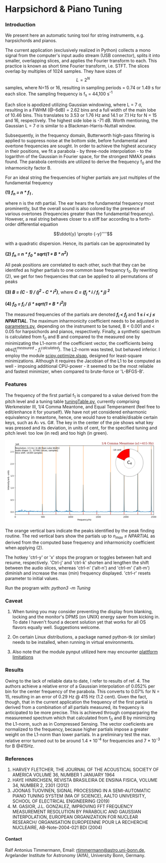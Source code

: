 # Harpsichord & Piano Tuning

### Introduction

We present here an automatic tuning tool for string instruments, 
e.g. harpsichords and pianos.

The current application (exclusively realized in Python) 
collects a mono signal from the computer's input audio stream (USB connector),
splits it into smaller, overlapping slices, and applies the Fourier transform to
each. This practice is known as short time Fourier transform, i.e. STFT. 
The slices overlap by multiples of 1024 samples. They have sizes of
$$L = 2^N$$ samples, where N=15 or 16, resulting in sampling 
periods = 0.74 or 1.49 s for each slice. 
The sampling frequency is f<sub>s</sub> = 44,100 s<sup>-1</sup>

Each slice is apodized utilizing Gaussian windowing, where L = 
7 &sigma;, resulting in a FWHM (@-6dB) = 2.62 bins and a full width of the main lobe of 
10.46 bins. This translates to 3.53 or 1.76 Hz and 14.1 or 7.1 Hz for N = 15 and 
16, respectively. The highest side lobe is -71 dB. Worth mentioning, the 
Gaussian L = 7 &sigma; is similar to a Blackman-Harris-Nuttall window.

Subsequently, in the
frequency domain, Butterworth high-pass filtering is applied to suppress noise
at the bottom side, before fundamental and overtone frequencies are sought.
In order to achieve the highest accuracy in their positions, we fit a 
parabola - by three-node interpolation - to the
logarithm of the Gaussian in Fourier space, for the
strongest NMAX peaks found. The parabola centroids are utilized to derive 
the frequency f<sub>0</sub> and the inharmonicity factor B.

For an ideal string the frequencies of higher partials are just multiples
of the fundamental frequency

**(1) <em>f<sub>n</sub> = n * f<sub>1</sub> </em>**, 

where n is the n<em>th</em> partial. 
The ear hears the fundamental frequency most prominently, 
but the overall sound is also colored by the presence of various overtones 
(frequencies greater than the fundamental frequency).
However, a real string behaves closer to a stiff bar according to a forth-order 
differential equation 

$$\ddot{y} \propto {-y}''''$$

with a quadratic dispersion. Hence, its partials can be approximated by

**(2) <em>f<sub>n</sub> = n * f<sub>0</sub> * sqrt(1 + B * n<sup>2</sup>)</em>**

All peak positions are correlated to each other, such that they 
can be identifed as higher partials to one common base frequency f<sub>0</sub>. 
By rewriting (2), we get for two frequencies that can be 
applied to all permutations of peaks

**(3) <em>B = (C - 1) / (j<sup>2</sup> - C * i<sup>2</sup>)</em>**, 
where 
**<em>C = (f<sub>j</sub> * i / f<sub>i</sub> * j) <sup>2</sup></em>**

**(4) <em>f<sub>0</sub> = f<sub>i</sub> / (i * sqrt(1 + B * i<sup>2</sup>))</em>**

The measured frequencies of the partials are denoted
**<em>f<sub>i</sub> < f<sub>j</sub></em>** and **1 &#8804;
<em>i < j &#8804; NPARTIAL</em>**. 
The maximum inharmonicity coefficient needs to be adjusted in
[parameters.py](https://github.com/Tamburasca/HarpsichordTuning/blob/master/Tuning/parameters.py), 
depending on the instrument to be tuned, B < 0.001 and < 0.05 for 
harpsichords and pianos, respectively. Finally, a synthetic spectrum 
is calculated from f<sub>0</sub> and B and compared to the measured 
one by minimizating the L1-norm of the coefficient vector, the coefficients being
<em>abs(f<sub>i</sub><sup>measured</sup> - f<sub>i</sub><sup>calculated</sup>)</em>.
The L2-norm was tested, but behaved inferior. I employ the module 
[scipy.optimize.slsqp](https://docs.scipy.org/doc/scipy/reference/optimize.minimize-slsqp.html#optimize-minimize-slsqp),
designed for least-square minimizations. Although it requires the Jacobian 
of the L1 to be computed as well - imposing additional CPU-power - it seemed to 
be the most reliable and fastest minimizer, when compared to brute-force or 'L-BFGS-B'.

### Features

The frequency of the first partial f<sub>1</sub> is 
compared to a value derived from the pitch level and a tuning table 
[tuningTable.py](https://github.com/Tamburasca/HarpsichordTuning/blob/master/Tuning/tuningTable.py), 
currently comprising Werkmeister III, 1/4 Comma Meantone, and Equal Temperament 
(feel free to edit/enhance it for yourself). We have not yet considered 
enharmonic equivalency in meantone, hence, one would have to enable/disable 
certain keys, 
such as A♭ vs. G#. The key in the center of the pie shows what key was 
pressed and its deviation, in units of cent, for the specified tuning and 
pitch level: too low (in red) and too high (in green).

![image info](./pictures/screenshot.png)

The orange vertical bars indicate the peaks identified by the peak 
finding routine. The red vertical bars show the partials up to 
<em>n<sub>max</sub> &#8804; NPARTIAL</em> as 
derived from the computed base frequency and inharmonicity coefficient 
when applying (2).

The hotkey 'ctrl-y' or 'x' stops the program or toggles between halt and 
resume, respectively. 'Ctrl-j' and 'ctrl-k' shorten and lengthen the shift 
between the audio slices, whereas 'ctrl-n' ('alt-n') and 'ctrl-m' ('alt-m') 
diminish and increase the max (min) frequency displayed. 'ctrl-r' resets 
parameter to initial values.
 
Run the program with: <em>python3 -m Tuning</em>

### Caveat

1) When tuning you may consider preventing the display from blanking, locking 
and the monitor's DPMS (on UNIX) energy saver from kicking in. To date I haven't 
found a decent solution yet that works for all OS flavors equally well. 
Suggestions welcome.

2) On certain Linux distributions, a package named python-tk (or similar) needs 
to be installed, when running in virtual environments.

3) Also note that the module pynput utilized here may encounter 
[plattform limitations](https://pynput.readthedocs.io/en/latest/limitations.html#)

### Results
Owing to the lack of reliable data to date, I refer to results of ref. 4. The 
authors achieve a relative error of a Gaussian interpolation of 0.052% per bin 
for the center frequency of the parabola. This converts to 0.07% for N = 15, 
resulting in an error of 0.29 Hz @ 415 Hz (1.2 cent). Given the fact, though, 
that in the current application the frequency of the first partial is 
derived from a combination of all partials measured, 
its frequency is anticipated to be more precise.
This is achieved through comparparing the measuremed spectrum which that 
calculated from f<sub>0</sub> and B by minimizing the L1-norm, such as in 
Compressed Sensing. The vector coeficients are normalized to the frequency, 
because higher partials impose a greater weight on the L1-norm 
than lower partials. In a preliminary test the max. relative error
turned out to be around 1.4 * 10<sup>-4</sup> for frequencies and 
7 * 10<sup>-3</sup> for B @415Hz.

### References

1) HARVEY FLETCHER, THE JOURNAL OF THE ACOUSTICAL SOCIETY OF AMERICA VOLUME 36,
NUMBER 1 JANUARY 1964
2) HAYE HINRICHSEN, REVISTA BRASILEIRA DE ENSINA FISICA, VOLUME 34, NUMBER 2,
2301 (2012)
3) JOONAS TUOVINEN, SIGNAL PROCESSING IN A SEMI-AUTOMATIC PIANO TUNING SYSTEM
(MA OF SCIENCE), AALTO UNIVERSITY, SCHOOL OF ELECTRICAL ENGINEERING (2019)
4) M. GASIOR, J.L. GONZALEZ, IMPROVING FFT FREQUENCY MEASUREMENT RESOLUTION
BY PARABOLIC AND GAUSSIAN INTERPOLATION, EUROPEAN ORGANIZATION FOR NUCLEAR RESEARCH/
ORGANISATION EUROPEENNE POUR LA RECHERCHE NUCLEAIRE, AB-Note-2004-021 BDI (2004)

#### Contact

Ralf Antonius Timmermann, Email: rtimmermann@astro.uni-bonn.de, 
Argelander Institute for Astronomy (AIfA), University Bonn, Germany.